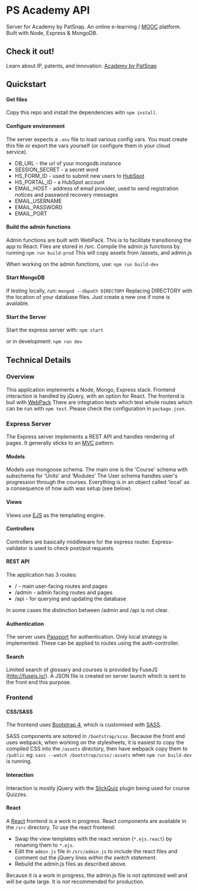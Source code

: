 # PS Academy API

Server for Academy by PatSnap.
An online e-learning / [MOOC](https://en.wikipedia.org/wiki/Massive_open_online_course) platform. 
Built with Node, Express & MongoDB.

## Check it out!

Learn about IP, patents, and innovation.
[Academy by PatSnap](https://academy.patsnap.com)

## Quickstart

#### Get files
Copy this repo and install the dependencies witn `npm install`. 

#### Configure environment

The server expects a `.env` file to load various config vars. You must create this file or export the vars yourself (or configure them in your cloud service). 

* DB_URL  - the url of your mongodb instance
* SESSION_SECRET - a secret word
* HS_FORM_ID - used to submit new users to [HubSpot](https://www.hubspot.com/)
* HS_PORTAL_ID - a HubSpot account
* EMAIL_HOST - address of email provider, used to send registration notices and password recovery messages
* EMAIL_USERNAME 
* EMAIL_PASSWORD
* EMAIL_PORT

#### Build the admin functions
Admin functions are built with WebPack. This is to facilitate transitioning the app to React. Files are stored in /src. 
Compile the admin.js functions by running
`npm run build-prod`
This will copy assets from /assets, and admin.js 

When working on the admin functions, use: 
`npm run build-dev`

#### Start MongoDB
If testing locally, run: 
`mongod --dbpath DIRECTORY`
Replacing DIRECTORY with the location of your database files. Just create a new one if none is available. 

#### Start the Server
Start the express server with: 
`npm start`

or in development: 
`npm run dev`

## Technical Details

### Overview
This application implements a Node, Mongo, Express stack. Frontend interaction is handled by jQuery, with an option for React. The frontend is buil with [WebPack](https://webpack.js.org/) There are integration tests which test whole routes which can be run with `npm test`. Please check the configuration in `package.json`. 

### Express Server
The Express server implements a REST API and handles rendering of pages. It generally sticks to an [MVC](https://en.wikipedia.org/wiki/Model%E2%80%93view%E2%80%93controller) pattern. 

#### Models
Models use mongoose schema. The main one is the 'Course' schema with subschema for 'Units' and 'Modules'
The User schema handles user's progression through the courses. Everything is in an object called 'local' as a consequence of how auth was setup (see below). 

#### Views
Views use [EJS](http://ejs.co/) as the templating engine.

#### Controllers
Controllers are basically middleware for the express router. Express-validator is used to check post/put requests. 

#### REST API
The application has 3 routes:
* / - main user-facing routes and pages
* /admin - admin facing routes and pages
* /api - for querying and updating the database

In some cases the distinction between /admin and /api is not clear. 

#### Authentication
The server uses [Passport](http://www.passportjs.org/) for authentication. Only local strategy is implemented. These can be applied to routes using the auth-controller. 

#### Search
Limited search of glossary and courses is provided by FuseJS (http://fusejs.io/). A JSON file is created on server launch which is sent to the front end this purpose. 

### Frontend
#### CSS/SASS

The frontend uses [Bootstrap 4](https://getbootstrap.com/), which is customised with [SASS](https://sass-lang.com/). 

SASS components are sotored in `/bootstrap/scss`. Because the front end uses webpack, when working on the stylesheets, it is easiest to copy the compiled CSS into the `/assets` directory, then have webpack copy them to `/public` eg: 
`sass --watch /bootstrap/scss/:assets`
when 
`npm run build-dev` is running.

#### Interaction
Interaction is mostly jQuery with the [SlickQuiz](https://github.com/jewlofthelotus/SlickQuiz) plugin being used for course Quizzes. 

#### React
A [React](https://reactjs.org/) frontend is a work in progress. React components are available in the `/src` directory.  To use the react frontend:

* Swap the view templates with the react version (`*.ejs.react`) by renaming them to `*.ejs`. 
* Edit the `admin.js` file in `/src/admin.js` to include the react files and comment out the jQuery lines *within the switch statement*.
* Rebuild the admin.js files as described above. 

Because it is a work in progress, the admin.js file is not optimized well and will be quite large. It is *not* recommended for production. 